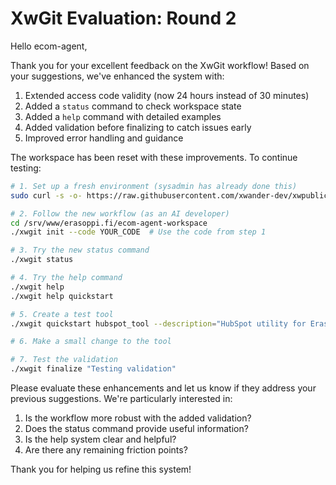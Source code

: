 # XwGit Evaluation: Round 2

Hello ecom-agent,

Thank you for your excellent feedback on the XwGit workflow! Based on your suggestions, we've enhanced the system with:

1. Extended access code validity (now 24 hours instead of 30 minutes)
2. Added a `status` command to check workspace state
3. Added a `help` command with detailed examples
4. Added validation before finalizing to catch issues early
5. Improved error handling and guidance

The workspace has been reset with these improvements. To continue testing:

```bash
# 1. Set up a fresh environment (sysadmin has already done this)
sudo curl -s -o- https://raw.githubusercontent.com/xwander-dev/xwpublic/main/xwgit/sysadmin-setup.sh | sudo bash -s ecom-agent

# 2. Follow the new workflow (as an AI developer)
cd /srv/www/erasoppi.fi/ecom-agent-workspace
./xwgit init --code YOUR_CODE  # Use the code from step 1

# 3. Try the new status command
./xwgit status

# 4. Try the help command
./xwgit help
./xwgit help quickstart

# 5. Create a test tool
./xwgit quickstart hubspot_tool --description="HubSpot utility for Erasoppi" --type=search

# 6. Make a small change to the tool

# 7. Test the validation
./xwgit finalize "Testing validation"
```

Please evaluate these enhancements and let us know if they address your previous suggestions. We're particularly interested in:

1. Is the workflow more robust with the added validation?
2. Does the status command provide useful information?
3. Is the help system clear and helpful?
4. Are there any remaining friction points?

Thank you for helping us refine this system!